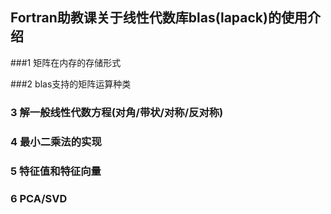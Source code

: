 ## Fortran助教课关于线性代数库blas(lapack)的使用介绍

###1  矩阵在内存的存储形式 

###2   blas支持的矩阵运算种类 

### 3   解一般线性代数方程(对角/带状/对称/反对称)

### 4  最小二乘法的实现

### 5   特征值和特征向量

### 6   PCA/SVD



